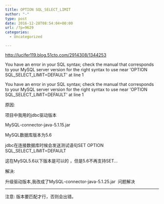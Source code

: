 ```yaml
---
title: OPTION SQL_SELECT_LIMIT
author: "-"
type: post
date: 2016-12-28T08:54:04+00:00
url: /?p=9629
categories:
  - Uncategorized

---
```

http://lucifer119.blog.51cto.com/2914308/1344253

You have an error in your SQL syntax; check the manual that corresponds to your MySQL server version for the right syntax to use near 'OPTION SQL_SELECT_LIMIT=DEFAULT' at line 1

You have an error in your SQL syntax; check the manual that corresponds to your MySQL server version for the right syntax to use near 'OPTION SQL_SELECT_LIMIT=DEFAULT' at line 1

原因: 

项目中我用的jdbc驱动版本

MySQL-connector-java-5.1.15.jar

MySQL数据库版本为5.6

jdbc在连接数据库时候会发送测试语句SET OPTION SQL_SELECT_LIMIT=DEFAULT

这在MySQL5.6以下版本是可以的 ，但是5.6不再支持SET...
  
解决: 

升级驱动版本,我改成了MySQL-connector-java-5.1.25.jar  问题解决

-------

注意: 版本要匹配才行，否则会出错。